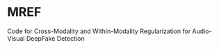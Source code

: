 # MREF
Code for Cross-Modality and Within-Modality Regularization for Audio-Visual DeepFake Detection
